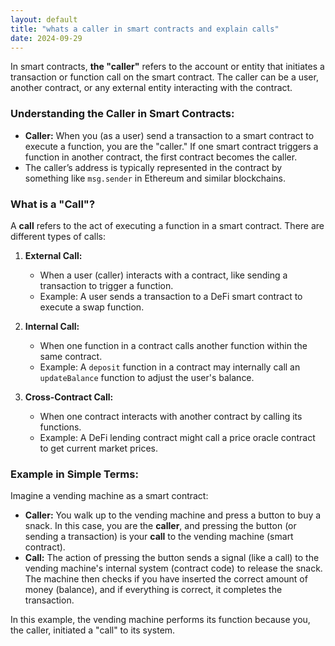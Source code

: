 ```yaml
---
layout: default
title: "whats a caller in smart contracts and explain calls"
date: 2024-09-29
---
```


In smart contracts, **the "caller"** refers to the account or entity that initiates a transaction or function call on the smart contract. The caller can be a user, another contract, or any external entity interacting with the contract.

### Understanding the Caller in Smart Contracts:
- **Caller:** When you (as a user) send a transaction to a smart contract to execute a function, you are the "caller." If one smart contract triggers a function in another contract, the first contract becomes the caller.
- The caller’s address is typically represented in the contract by something like `msg.sender` in Ethereum and similar blockchains.

### What is a "Call"?
A **call** refers to the act of executing a function in a smart contract. There are different types of calls:

1. **External Call:**
   - When a user (caller) interacts with a contract, like sending a transaction to trigger a function.
   - Example: A user sends a transaction to a DeFi smart contract to execute a swap function.

2. **Internal Call:**
   - When one function in a contract calls another function within the same contract.
   - Example: A `deposit` function in a contract may internally call an `updateBalance` function to adjust the user's balance.

3. **Cross-Contract Call:**
   - When one contract interacts with another contract by calling its functions.
   - Example: A DeFi lending contract might call a price oracle contract to get current market prices.

### Example in Simple Terms:
Imagine a vending machine as a smart contract:
- **Caller:** You walk up to the vending machine and press a button to buy a snack. In this case, you are the **caller**, and pressing the button (or sending a transaction) is your **call** to the vending machine (smart contract).
- **Call:** The action of pressing the button sends a signal (like a call) to the vending machine's internal system (contract code) to release the snack. The machine then checks if you have inserted the correct amount of money (balance), and if everything is correct, it completes the transaction.

In this example, the vending machine performs its function because you, the caller, initiated a "call" to its system.

